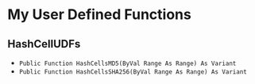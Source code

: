 # My User Defined Functions
## HashCellUDFs
- `Public Function HashCellsMD5(ByVal Range As Range) As Variant`
- `Public Function HashCellsSHA256(ByVal Range As Range) As Variant`